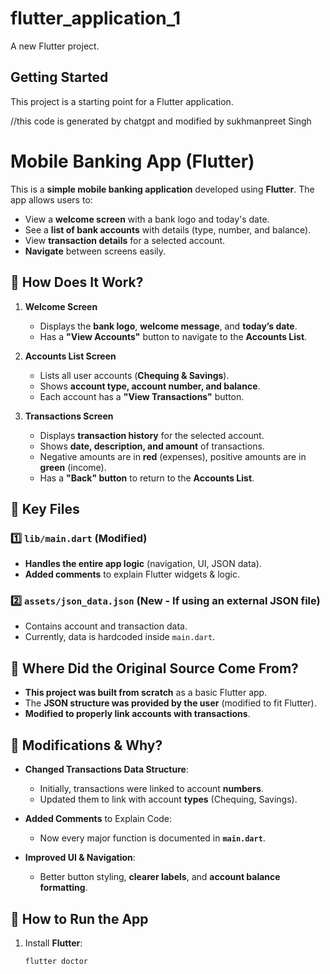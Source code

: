 # flutter_application_1

A new Flutter project.

## Getting Started

This project is a starting point for a Flutter application.

//this code is generated by chatgpt and modified by sukhmanpreet Singh


# Mobile Banking App (Flutter)

This is a **simple mobile banking application** developed using **Flutter**. The app allows users to:
- View a **welcome screen** with a bank logo and today's date.
- See a **list of bank accounts** with details (type, number, and balance).
- View **transaction details** for a selected account.
- **Navigate** between screens easily.

## 📌 How Does It Work?
1. **Welcome Screen**  
   - Displays the **bank logo**, **welcome message**, and **today’s date**.
   - Has a **"View Accounts"** button to navigate to the **Accounts List**.

2. **Accounts List Screen**  
   - Lists all user accounts (**Chequing & Savings**).
   - Shows **account type, account number, and balance**.
   - Each account has a **"View Transactions"** button.

3. **Transactions Screen**  
   - Displays **transaction history** for the selected account.
   - Shows **date, description, and amount** of transactions.
   - Negative amounts are in **red** (expenses), positive amounts are in **green** (income).
   - Has a **"Back" button** to return to the **Accounts List**.

## 📌 Key Files
### 1️⃣ **`lib/main.dart`** (Modified)
- **Handles the entire app logic** (navigation, UI, JSON data).
- **Added comments** to explain Flutter widgets & logic.

### 2️⃣ **`assets/json_data.json`** (New - If using an external JSON file)
- Contains account and transaction data.
- Currently, data is hardcoded inside `main.dart`.

## 📌 Where Did the Original Source Come From?
- **This project was built from scratch** as a basic Flutter app.
- The **JSON structure was provided by the user** (modified to fit Flutter).
- **Modified to properly link accounts with transactions**.

## 📌 Modifications & Why?
- **Changed Transactions Data Structure**:  
  - Initially, transactions were linked to account **numbers**.
  - Updated them to link with account **types** (Chequing, Savings).
  
- **Added Comments** to Explain Code:  
  - Now every major function is documented in **`main.dart`**.

- **Improved UI & Navigation**:  
  - Better button styling, **clearer labels**, and **account balance formatting**.

## 📌 How to Run the App
1. Install **Flutter**:  
   ```bash
   flutter doctor
